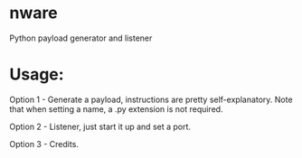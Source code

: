# nware
Python payload generator and listener

# Usage:
Option 1 - Generate a payload, instructions are pretty self-explanatory. Note that when setting a name, a .py extension is not required.

Option 2 - Listener, just start it up and set a port.

Option 3 - Credits.
